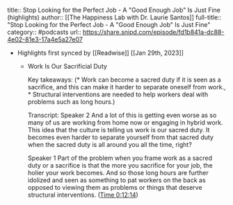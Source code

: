 title:: Stop Looking for the Perfect Job - A "Good Enough Job" Is Just Fine (highlights)
author:: [[The Happiness Lab with Dr. Laurie Santos]]
full-title:: "Stop Looking for the Perfect Job - A "Good Enough Job" Is Just Fine"
category:: #podcasts
url:: https://share.snipd.com/episode/fd1b841a-dc88-4e02-81e3-17a4e5a27e07

- Highlights first synced by [[Readwise]] [[Jan 29th, 2023]]
	- Work Is Our Sacrificial Duty
	  
	  Key takeaways:
	  (* Work can become a sacred duty if it is seen as a sacrifice, and this can make it harder to separate oneself from work., * Structural interventions are needed to help workers deal with problems such as long hours.)
	  
	  Transcript:
	  Speaker 2
	  And a lot of this is getting even worse as so many of us are working from home now or engaging in hybrid work. This idea that the culture is telling us work is our sacred duty. It becomes even harder to separate yourself from that sacred duty when the sacred duty is all around you all the time, right?
	  
	  Speaker 1
	  Part of the problem when you frame work as a sacred duty or a sacrifice is that the more you sacrifice for your job, the holier your work becomes. And so those long hours are further idolized and seen as something to pat workers on the back as opposed to viewing them as problems or things that deserve structural interventions. ([Time 0:12:14](https://share.snipd.com/snip/8849d08a-7a19-46dd-b1f6-8b2bcf8779b5))